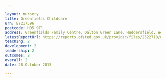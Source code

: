 ```yaml
---

layout: nursery
title: Greenfields Childcare
urn: EY217596
postcode: HD5 9TR
address: Greenfields Family Centre, Dalton Green Lane, Huddersfield, West Yorkshire, HD5 9TR
latestReportUrl: https://reports.ofsted.gov.uk/provider/files/2522718/urn/EY217596.pdf
teaching: 2
development: 2
leadership: 2
outcomes: 2
overall: 2
date: 28 October 2015

---
```

